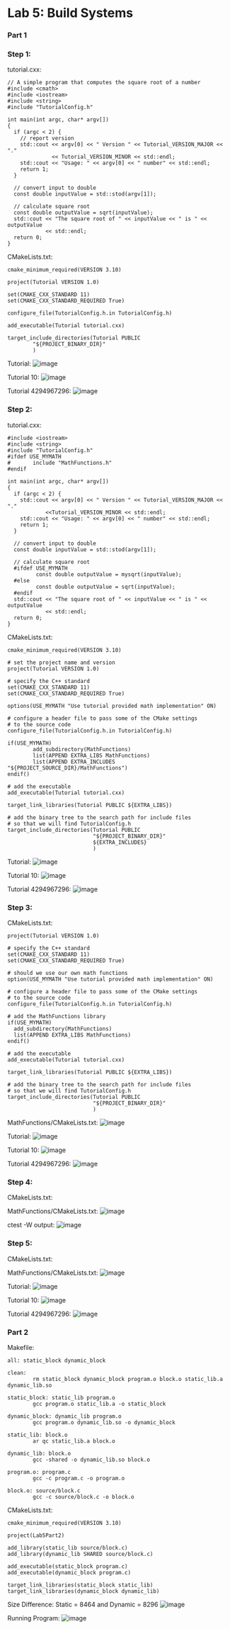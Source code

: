 # Lab 5: Build Systems

### Part 1

### Step 1:

tutorial.cxx:
```
// A simple program that computes the square root of a number
#include <cmath>
#include <iostream>
#include <string>
#include "TutorialConfig.h"

int main(int argc, char* argv[])
{
  if (argc < 2) {
    // report version
    std::cout << argv[0] << " Version " << Tutorial_VERSION_MAJOR << "."
              << Tutorial_VERSION_MINOR << std::endl;
    std::cout << "Usage: " << argv[0] << " number" << std::endl;
    return 1;
  }

  // convert input to double
  const double inputValue = std::stod(argv[1]);

  // calculate square root
  const double outputValue = sqrt(inputValue);
  std::cout << "The square root of " << inputValue << " is " << outputValue
            << std::endl;
  return 0;
}
```

CMakeLists.txt:
```
cmake_minimum_required(VERSION 3.10)

project(Tutorial VERSION 1.0)

set(CMAKE_CXX_STANDARD 11)
set(CMAKE_CXX_STANDARD_REQUIRED True)

configure_file(TutorialConfig.h.in TutorialConfig.h)

add_executable(Tutorial tutorial.cxx)

target_include_directories(Tutorial PUBLIC
        "${PROJECT_BINARY_DIR}"
        )
```

Tutorial:
![image](https://user-images.githubusercontent.com/86938356/153641898-0861b5e1-ef19-469b-adca-68996fee2633.png)

Tutorial 10:
![image](https://user-images.githubusercontent.com/86938356/153641949-a5916b97-d708-4c4f-a62a-2f19f7272e46.png)

Tutorial 4294967296:
![image](https://user-images.githubusercontent.com/86938356/153642059-691bed21-16b8-4307-9a33-7f6b351dab64.png)

### Step 2:

tutorial.cxx:
```
#include <iostream>
#include <string>
#include "TutorialConfig.h"
#ifdef USE_MYMATH
#       include "MathFunctions.h"
#endif

int main(int argc, char* argv[])
{
  if (argc < 2) {
    std::cout << argv[0] << " Version " << Tutorial_VERSION_MAJOR << "."
            <<Tutorial_VERSION_MINOR << std::endl;
    std::cout << "Usage: " << argv[0] << " number" << std::endl;
    return 1;
  }

  // convert input to double
  const double inputValue = std::stod(argv[1]);

  // calculate square root
  #ifdef USE_MYMATH
         const double outputValue = mysqrt(inputValue);
  #else
         const double outputValue = sqrt(inputValue);
  #endif
  std::cout << "The square root of " << inputValue << " is " << outputValue
            << std::endl;
  return 0;
}
```

CMakeLists.txt:
```
cmake_minimum_required(VERSION 3.10)

# set the project name and version
project(Tutorial VERSION 1.0)

# specify the C++ standard
set(CMAKE_CXX_STANDARD 11)
set(CMAKE_CXX_STANDARD_REQUIRED True)

options(USE_MYMATH "Use tutorial provided math implementation" ON)

# configure a header file to pass some of the CMake settings
# to the source code
configure_file(TutorialConfig.h.in TutorialConfig.h)

if(USE_MYMATH)
        add_subdirectory(MathFunctions)
        list(APPEND EXTRA_LIBS MathFunctions)
        list(APPEND EXTRA_INCLUDES "${PROJECT_SOURCE_DIR}/MathFunctions")
endif()

# add the executable
add_executable(Tutorial tutorial.cxx)

target_link_libraries(Tutorial PUBLIC ${EXTRA_LIBS})

# add the binary tree to the search path for include files
# so that we will find TutorialConfig.h
target_include_directories(Tutorial PUBLIC
                           "${PROJECT_BINARY_DIR}"
                           ${EXTRA_INCLUDES}
                           )
```

Tutorial:
![image](https://user-images.githubusercontent.com/86938356/153738610-f446b4fb-1c92-4d5e-9e57-1417859907c2.png)

Tutorial 10:
![image](https://user-images.githubusercontent.com/86938356/153738642-abdc4acd-d0a6-46c3-897a-2c3889699652.png)

Tutorial 4294967296:
![image](https://user-images.githubusercontent.com/86938356/153738658-d141a73c-06eb-44da-82bd-483154bea0dd.png)

### Step 3:

CMakeLists.txt:
```
project(Tutorial VERSION 1.0)

# specify the C++ standard
set(CMAKE_CXX_STANDARD 11)
set(CMAKE_CXX_STANDARD_REQUIRED True)

# should we use our own math functions
option(USE_MYMATH "Use tutorial provided math implementation" ON)

# configure a header file to pass some of the CMake settings
# to the source code
configure_file(TutorialConfig.h.in TutorialConfig.h)

# add the MathFunctions library
if(USE_MYMATH)
  add_subdirectory(MathFunctions)
  list(APPEND EXTRA_LIBS MathFunctions)
endif()

# add the executable
add_executable(Tutorial tutorial.cxx)

target_link_libraries(Tutorial PUBLIC ${EXTRA_LIBS})

# add the binary tree to the search path for include files
# so that we will find TutorialConfig.h
target_include_directories(Tutorial PUBLIC
                           "${PROJECT_BINARY_DIR}"
                           )
```

MathFunctions/CMakeLists.txt:
![image](https://user-images.githubusercontent.com/86938356/153650083-6ab467d7-8dc0-4be4-8fa3-d3ffbe449467.png)

Tutorial:
![image](https://user-images.githubusercontent.com/86938356/153649861-3cb6fca3-8171-4689-b56f-4f3b7bd42a3a.png)

Tutorial 10:
![image](https://user-images.githubusercontent.com/86938356/153649894-01827016-c3bc-4d6a-8707-8602cb104b08.png)

Tutorial 4294967296:
![image](https://user-images.githubusercontent.com/86938356/153649922-4f7879a5-852b-451b-87f9-8d617705e1e0.png)

### Step 4:
CMakeLists.txt:

MathFunctions/CMakeLists.txt:
![image](https://user-images.githubusercontent.com/86938356/153653400-5342bdea-1b79-4b8f-9d5c-9d55ee50c896.png)

ctest -W output:
![image](https://user-images.githubusercontent.com/86938356/153652691-114b7849-433f-4fba-9f00-bb6bee763fe0.png)

### Step 5:
CMakeLists.txt:

MathFunctions/CMakeLists.txt:
![image](https://user-images.githubusercontent.com/86938356/153656312-dbaecfd3-04cd-4a60-91b9-c030760a607e.png)

Tutorial:
![image](https://user-images.githubusercontent.com/86938356/153656150-b51b5f39-28ec-46f5-947a-1b60609452f4.png)

Tutorial 10:
![image](https://user-images.githubusercontent.com/86938356/153656067-5ff49cfc-34e9-4235-ae23-d218bbeaf9b6.png)

Tutorial 4294967296:
![image](https://user-images.githubusercontent.com/86938356/153656042-5aa7fd28-fb08-46f1-a4f6-a5150a6a64e8.png)

### Part 2
Makefile:
```
all: static_block dynamic_block

clean:
        rm static_block dynamic_block program.o block.o static_lib.a dynamic_lib.so

static_block: static_lib program.o
        gcc program.o static_lib.a -o static_block

dynamic_block: dynamic_lib program.o
        gcc program.o dynamic_lib.so -o dynamic_block

static_lib: block.o
        ar qc static_lib.a block.o

dynamic_lib: block.o
        gcc -shared -o dynamic_lib.so block.o

program.o: program.c
        gcc -c program.c -o program.o

block.o: source/block.c
        gcc -c source/block.c -o block.o
```
CMakeLists.txt:
```
cmake_minimum_required(VERSION 3.10)

project(Lab5Part2)

add_library(static_lib source/block.c)
add_library(dynamic_lib SHARED source/block.c)

add_executable(static_block program.c)
add_executable(dynamic_block program.c)

target_link_libraries(static_block static_lib)
target_link_libraries(dynamic_block dynamic_lib)
```

Size Difference: Static = 8464 and Dynamic = 8296
![image](https://user-images.githubusercontent.com/86938356/153730227-8b69aa26-f19d-4f99-b324-b3a9d3fe9082.png)

Running Program:
![image](https://user-images.githubusercontent.com/86938356/153730181-ecafad04-d02c-4d8a-bdc5-93a21f75f233.png)



